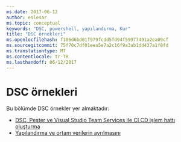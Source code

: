```yaml
---
ms.date: 2017-06-12
author: eslesar
ms.topic: conceptual
keywords: "DSC, powershell, yapılandırma, Kur"
title: "DSC örnekleri"
ms.openlocfilehash: f106d6bd01f979fcdd5fd94f59977491a2ea09cf
ms.sourcegitcommit: 75f70c7df01eea5e7a2c16f9a3ab1dd437a1f8fd
ms.translationtype: MT
ms.contentlocale: tr-TR
ms.lasthandoff: 06/12/2017
---
```

# <a name="dsc-examples"></a>DSC örnekleri

Bu bölümde DSC örnekler yer almaktadır:

- [DSC, Pester ve Visual Studio Team Services ile CI CD işlem hattı oluşturma](dscCiCd.md)
- [Yapılandırma ve ortam verilerin ayrılmasını](separatingEnvData.md)


